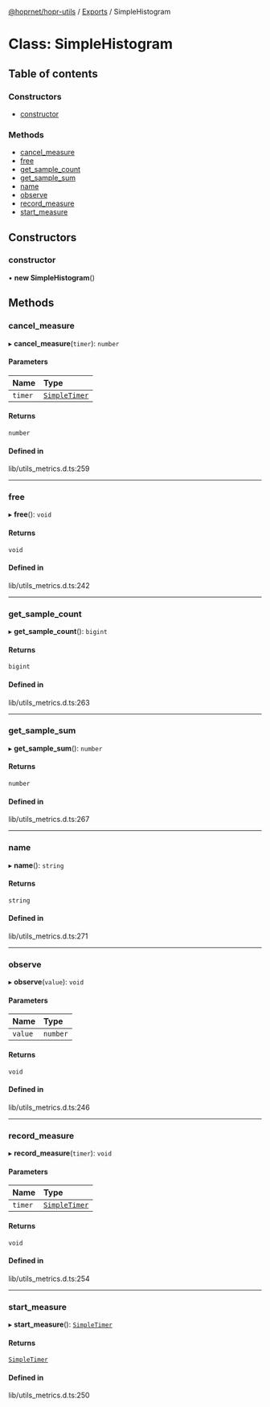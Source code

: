 [@hoprnet/hopr-utils](../README.md) / [Exports](../modules.md) / SimpleHistogram

# Class: SimpleHistogram

## Table of contents

### Constructors

- [constructor](SimpleHistogram.md#constructor)

### Methods

- [cancel\_measure](SimpleHistogram.md#cancel_measure)
- [free](SimpleHistogram.md#free)
- [get\_sample\_count](SimpleHistogram.md#get_sample_count)
- [get\_sample\_sum](SimpleHistogram.md#get_sample_sum)
- [name](SimpleHistogram.md#name)
- [observe](SimpleHistogram.md#observe)
- [record\_measure](SimpleHistogram.md#record_measure)
- [start\_measure](SimpleHistogram.md#start_measure)

## Constructors

### constructor

• **new SimpleHistogram**()

## Methods

### cancel\_measure

▸ **cancel_measure**(`timer`): `number`

#### Parameters

| Name | Type |
| :------ | :------ |
| `timer` | [`SimpleTimer`](SimpleTimer.md) |

#### Returns

`number`

#### Defined in

lib/utils_metrics.d.ts:259

___

### free

▸ **free**(): `void`

#### Returns

`void`

#### Defined in

lib/utils_metrics.d.ts:242

___

### get\_sample\_count

▸ **get_sample_count**(): `bigint`

#### Returns

`bigint`

#### Defined in

lib/utils_metrics.d.ts:263

___

### get\_sample\_sum

▸ **get_sample_sum**(): `number`

#### Returns

`number`

#### Defined in

lib/utils_metrics.d.ts:267

___

### name

▸ **name**(): `string`

#### Returns

`string`

#### Defined in

lib/utils_metrics.d.ts:271

___

### observe

▸ **observe**(`value`): `void`

#### Parameters

| Name | Type |
| :------ | :------ |
| `value` | `number` |

#### Returns

`void`

#### Defined in

lib/utils_metrics.d.ts:246

___

### record\_measure

▸ **record_measure**(`timer`): `void`

#### Parameters

| Name | Type |
| :------ | :------ |
| `timer` | [`SimpleTimer`](SimpleTimer.md) |

#### Returns

`void`

#### Defined in

lib/utils_metrics.d.ts:254

___

### start\_measure

▸ **start_measure**(): [`SimpleTimer`](SimpleTimer.md)

#### Returns

[`SimpleTimer`](SimpleTimer.md)

#### Defined in

lib/utils_metrics.d.ts:250
